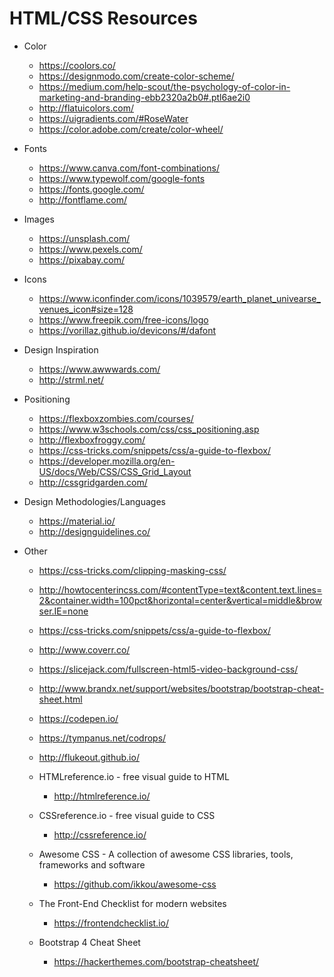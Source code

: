 # HTML/CSS Resources

* Color

  * https://coolors.co/
  * https://designmodo.com/create-color-scheme/
  * https://medium.com/help-scout/the-psychology-of-color-in-marketing-and-branding-ebb2320a2b0#.ptl6ae2i0
  * http://flatuicolors.com/
  * https://uigradients.com/#RoseWater
  * https://color.adobe.com/create/color-wheel/

* Fonts

  * https://www.canva.com/font-combinations/
  * https://www.typewolf.com/google-fonts
  * https://fonts.google.com/
  * http://fontflame.com/

* Images

  * https://unsplash.com/
  * https://www.pexels.com/
  * https://pixabay.com/

* Icons

  * https://www.iconfinder.com/icons/1039579/earth_planet_univearse_venues_icon#size=128
  * https://www.freepik.com/free-icons/logo
  * https://vorillaz.github.io/devicons/#/dafont

* Design Inspiration

  * https://www.awwwards.com/
  * http://strml.net/

* Positioning

  * https://flexboxzombies.com/courses/
  * https://www.w3schools.com/css/css_positioning.asp
  * http://flexboxfroggy.com/
  * https://css-tricks.com/snippets/css/a-guide-to-flexbox/
  * https://developer.mozilla.org/en-US/docs/Web/CSS/CSS_Grid_Layout
  * http://cssgridgarden.com/

* Design Methodologies/Languages

  * https://material.io/
  * http://designguidelines.co/

* Other

  * https://css-tricks.com/clipping-masking-css/

  * http://howtocenterincss.com/#contentType=text&content.text.lines=2&container.width=100pct&horizontal=center&vertical=middle&browser.IE=none

  * https://css-tricks.com/snippets/css/a-guide-to-flexbox/

  * http://www.coverr.co/
  * https://slicejack.com/fullscreen-html5-video-background-css/

  * http://www.brandx.net/support/websites/bootstrap/bootstrap-cheat-sheet.html

  * https://codepen.io/

  * https://tympanus.net/codrops/
  * http://flukeout.github.io/

  * HTMLreference.io - free visual guide to HTML
    * http://htmlreference.io/

  * CSSreference.io - free visual guide to CSS
    * http://cssreference.io/

  * Awesome CSS - A collection of awesome CSS libraries, tools, frameworks and software
    * https://github.com/ikkou/awesome-css

  * The Front-End Checklist for modern websites
    * https://frontendchecklist.io/

  * Bootstrap 4 Cheat Sheet
    * https://hackerthemes.com/bootstrap-cheatsheet/